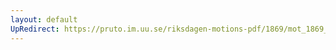 ```yaml
---
layout: default
UpRedirect: https://pruto.im.uu.se/riksdagen-motions-pdf/1869/mot_1869__ak__229.pdf
---
```

